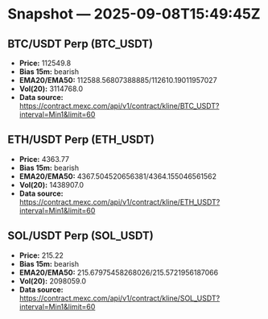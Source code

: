 # Snapshot — 2025-09-08T15:49:45Z

## BTC/USDT Perp (BTC_USDT)
- **Price:** 112549.8
- **Bias 15m:** bearish
- **EMA20/EMA50:** 112588.56807388885/112610.19011957027
- **Vol(20):** 3114768.0
- **Data source:** https://contract.mexc.com/api/v1/contract/kline/BTC_USDT?interval=Min1&limit=60

## ETH/USDT Perp (ETH_USDT)
- **Price:** 4363.77
- **Bias 15m:** bearish
- **EMA20/EMA50:** 4367.504520656381/4364.155046561562
- **Vol(20):** 1438907.0
- **Data source:** https://contract.mexc.com/api/v1/contract/kline/ETH_USDT?interval=Min1&limit=60

## SOL/USDT Perp (SOL_USDT)
- **Price:** 215.22
- **Bias 15m:** bearish
- **EMA20/EMA50:** 215.67975458268026/215.5721956187066
- **Vol(20):** 2098059.0
- **Data source:** https://contract.mexc.com/api/v1/contract/kline/SOL_USDT?interval=Min1&limit=60
